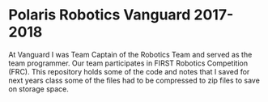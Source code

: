 # Polaris Robotics Vanguard 2017-2018
At Vanguard I was Team Captain of the Robotics Team and served as the team programmer. Our team participates in FIRST Robotics Competition (FRC). This repository holds some of the code and notes that I saved for next years class some of the files had to be compressed to zip files to save on storage space. 
